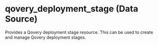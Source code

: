 # qovery_deployment_stage (Data Source)

Provides a Qovery deployment stage resource. This can be used to create and manage Qovery deployment stages.


